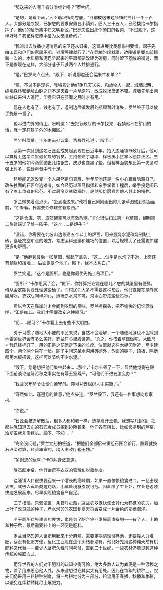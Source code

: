 　　“那送来的人呢？有分类统计吗？”罗兰问。

　　“是的，请看下面，”大臣助理指向卷底，“目前被送来边陲镇的共计一千一百人。大部分是农奴，已按您的要求安置在小镇外。匠人三十五人，已经拨给卡尔指挥了，他们的居所集中在文明新区，”巴罗夫说出那个拗口的名词，“不过殿下，这样好吗？我记得您原本是为女巫准备的。”

　　“我派出去散播小道消息的亲卫还未归来，这事进展比我想象得要慢，房子先给工匠和他们的家属用吧，以后再建就行了，”在罗兰的规划里，边陲镇是要全部翻新一次的，木质房和泥巴垒起来的平房都要改建为砖房，同时留下宽敞的街道，而不是像现在这样，大部分巷子只够两个人并排通行。

　　“是，”巴罗夫点点头，“殿下，听说那边还会运来牛和羊？”

　　“嗯，不过不是现在，我特意让他们晚几天送来，和放牧人一起。城墙以西，绝境森林和绝境山脉之间不是夹着一片草原吗，改成牧场应该不错。城墙先炸出两处缺口来供人通行，毕竟它只在邪魔之月时才有用。”

　　现在人也有了，钱也有了，遏制边陲镇发展的瓶颈暂时消失，罗兰终于可以放手施展一番了。

　　他叫进门外的侍卫，吩咐道：“去把行政厅的卡尔找来，我猜他不在矿山的话，就一定在镇子外的木棚区。”

　　半个时辰后，卡尔走进办公室，弯腰行礼道：“殿下。”

　　从第一次见到这名石匠会成员起到现在已近半年，招入边陲镇市政厅后，他可以算得上这半年里最忙碌的官员，主持修建了城墙、样板房小区和木棚暂住区。三十五岁的他如今两鬓透出几缕银白，皮肤也变黑了些，但精神面貌却比第一次见时强上许多，说话声音中气十足。

　　环境能迅速改变一个人果然是句真理，半年前他还是一名小心翼翼隐藏自己，改头换面的石匠会逃难者，如今经历过项目指挥和亲手掌管工程后，举手投足间已有了些上位者的风范。不过最令罗兰欣赏的，是他那份愿意为他人付出的精神。

　　罗兰微笑着点点头，“坐到桌边来。”他将自己刚刚画出的几张草图递到对面面前，“你看看。我需要你修建些新东西。”

　　“这是仓库，嗯，底部架空可以有效防潮，”卡尔很快扫过第一张草图，翻到第二张时端详了好一阵子，“这个……是炉子？”

　　“没错，你需要在北坡山边修建五个以上的炉窑，用来煅烧水泥和烧制黏土砖，选址找空旷点的地方，考虑运料通道和堆场的位置，以后规模大了还需要扩建更多的炉窑。”

　　“是。”他翻到最后一张草图，皱起了眉头，“这……似乎是水沟？不对，上面还有顶板和挡墙……后面像是个池子。殿下，我不太明白。”

　　罗兰笑道，“这个是厕所，也是你最优先施工的项目。”

　　“厕所？”卡尔思索了会，“殿下，你打算把它建在哪儿？您的城堡里有便桶，侍从会定期负责处理这些桶子。而村民们大多不需要这种东西，他们直接在屋外就能解决。农奴也同样如此，排进赤水河即可，河水会带走这些污秽。”

　　所以今天在靠岸时才会闻到浓烈的臭味，罗兰摇摇头，把不愉快的记忆驱散掉，“正是如此，我们才需要改变这种陋习。”

　　“呃……陋习？”卡尔看上去有些不大明白。

　　对于习惯了随地大小便的平民来说，自然不会理解，一个随便闲逛也不会踩到地雷的世界会有多么美好，罗兰在心里腹诽道。“总之，你按着草图做吧，大致尺寸我已经标好了，用的正是之前确定下来的长度。位置就选在木棚区附近，至少建四个，两个两个挨在一起。除了中间这条水沟用砖砌外，外面的棚子、顶板、隔断都用木板搭设，这样可以节约不少水泥。”

　　“殿下，您是想把他们集中起来……那个，”卡尔卡顿了一下，显然他觉得在殿下面前谈论这等污秽之事实在有辱王室尊严，“可他们不进去怎么办？”

　　“我会发布命令让他们遵守的。你可以去组织人手实施了。”

　　“既然如此，谨遵您的旨意，”他点头道，“罗兰殿下，我还有一件事想向您禀报。”

　　“你说。”

　　“石匠会被迫解散后，很多人都和我一样，选择离开王都。我想写几封信，把那些我知道去向的石匠会成员招到边陲镇来。他们各有所长，比如您提到的炉窑，洛斯亚就非常擅长。殿下，不知……”

　　“完全没问题，”罗兰立刻拍板道，“把他们全部招来重组石匠会都行，酬薪就按石匠会时算，经验丰富的，纳入市政厅也无妨。”

　　“多谢您的宽厚，”卡尔躬身致意道。

　　等石匠走后，他开始撰写农奴的管理和脱籍制度。

　　边陲镇人口很快要迎来一个增长的高峰期，如果一直依赖粮食进口，一旦出现天灾，或被人截断商道的话，小镇处境就岌岌可危。因此除了工业外，农业也必须快速发展起来，尽早实现粮食自产自足。

　　王子相信，只要设置一条晋升之路，这些农奴很快便会转化为积极的农夫，加上叶子改良过的种子，赤水河旁的农田到夏天将会变成一片金色的麦穗海洋。

　　关于厕所优先建设的要求，也是为了配合农业发展而准备的——有了人、土地和种子后，最后需要补上的一环便是肥料。

　　罗兰当然知道人畜肥用起来十分麻烦，需要定期清理储存池，还要靠人力堆肥，远没有化肥方便。但化工业现在连个头绪都没有，他只好先用这种纯天然有机肥料来代替——至少人畜肥久经时间考验，直到二十世纪，一些农村仍能见到这种传统的施肥方式。

　　而异世界的人们对于肥料的认知少得可怜，绝大多数人认为粪便是一种污秽之物，除了用来恶心他人外，从来没想过它其实大有用处。因此在每年的耕种上，农夫们仍采用三轮耕种制度，将一片耕地分为三部分，轮流用于春播、秋播和休耕，以避免连续耕种耗尽土壤肥力。
